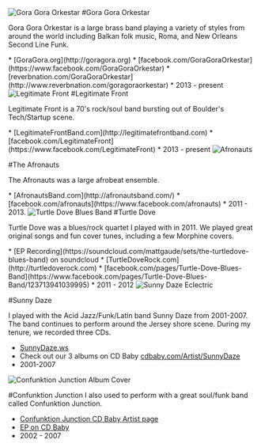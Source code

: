 <img class="band" src="/images/gora_gora_orkestar.jpg" alt="Gora Gora Orkestar"/>
#Gora Gora Orkestar

Gora Gora Orkestar is a large brass band playing a variety of styles from around the world including Balkan folk music, Roma, and New Orleans Second Line Funk.

<div class="clear"></div>
* [GoraGora.org](http://goragora.org)
* [facebook.com/GoraGoraOrkestar](https://www.facebook.com/GoraGoraOrkestar)
* [reverbnation.com/GoraGoraOrkestar](http://www.reverbnation.com/goragoraorkestar)
* 2013 - present


<img class="band" src="/images/legitimate_front.jpg" alt="Legitimate Front"/>
#Legitimate Front

Legitimate Front is a 70's rock/soul band bursting out of Boulder's Tech/Startup scene.
<div class="clear"></div>
* [LegitimateFrontBand.com](http://legitimatefrontband.com)
* [facebook.com/LegitimateFront](https://www.facebook.com/LegitimateFront)
* 2013 - present



<img class="band" src="/images/afronauts.jpg" alt="Afronauts"/>

#The Afronauts

The Afronauts was a large afrobeat ensemble.

<div class="clear"></div>
* [AfronautsBand.com](http://afronautsband.com/)
* [facebook.com/afronauts](https://www.facebook.com/afronauts)
* 2011 - 2013.


<img class="band" src="/images/turtle_dove.jpg" alt="Turtle Dove Blues Band"/>
#Turtle Dove

Turtle Dove was a blues/rock quartet I played with in 2011. We played great original
songs and fun cover tunes, including a few Morphine covers.

<div class="clear"></div>
 * [EP Recording](https://soundcloud.com/mattgaude/sets/the-turtledove-blues-band) on soundcloud
 * [TurtleDoveRock.com](http://turtledoverock.com)
 * [facebook.com/pages/Turtle-Dove-Blues-Band](https://www.facebook.com/pages/Turtle-Dove-Blues-Band/123713941039995)
 * 2011 - 2012


<img class="band" src="/images/eclectric_cover.jpg" alt="Sunny Daze Eclectric"/>

#Sunny Daze

I played with the Acid Jazz/Funk/Latin band Sunny Daze from 2001-2007. The band continues to perform around the
Jersey shore scene. During my tenure, we recorded three CDs.
<div class="clear"></div>

* [SunnyDaze.ws](http://www.sunnydaze.ws)
* Check out our 3 albums on CD Baby [cdbaby.com/Artist/SunnyDaze](http://cdbaby.com/Artist/SunnyDaze)
* 2001-2007

<img class="band" src="/images/confunktion_junction_cover.jpg"
alt="Confunktion Junction Album Cover"/>

#Confunktion Junction
I also used to perform with a great soul/funk band called Confunktion Junction.
<div class="clear"></div>

* [Confunktion Junction CD Baby Artist page](http://cdbaby.com/Artist/ConfunktionJunction)
* [EP on CD Baby](http://cdbaby.com/cd/confunktion)
* 2002 - 2007

